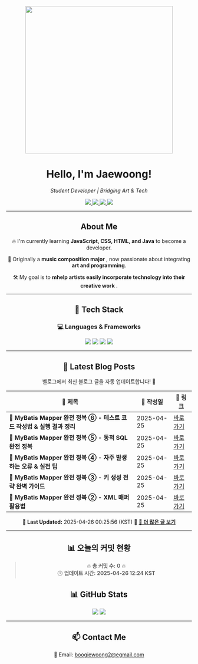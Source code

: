 
<div align="center">
  <img src="https://github.com/Jaewoong-Hwang/Jaewoong-Hwang/blob/main/Character.gif" width="400">
<h1 align="center" font-weight="bold">Hello, I'm Jaewoong! </h1>

<p align="center"><em>Student Developer | Bridging Art & Tech</em></p>

<p align="center">
  <a href="https://github.com/Jaewoong-Hwang">
    <img src="https://img.shields.io/github/followers/Jaewoong-Hwang?label=Follow&style=social" />
  </a>
  <a href="https://velog.io/@mypalebluedot29/posts">
    <img src="https://img.shields.io/badge/Velog-20C997?style=flat-square&logo=velog&logoColor=white"/>
  </a>
  <a href="https://www.youtube.com/@boogiewoong2819">
    <img src="https://img.shields.io/badge/YouTube-FF0000?style=flat-square&logo=youtube&logoColor=white"/>
  </a>
  <a href="https://www.instagram.com/boogie_woong2">
    <img src="https://img.shields.io/badge/Instagram-E4405F?style=flat-square&logo=instagram&logoColor=white"/>
  </a>
</p>

---

## About Me
 <p>🔥 I'm currently learning <strong>JavaScript, CSS, HTML, and Java</strong> to become a developer.</p>
 <p>🎨 Originally a <strong>music composition major</strong> , now passionate about integrating <strong>art and programming</strong>.</p>
 <p>🛠 My goal is to <strong>mhelp artists easily incorporate technology into their creative work</strong> .</p>

---

## 🚀 Tech Stack
### 💻 Languages & Frameworks
<p>
  <img src="https://img.shields.io/badge/JavaScript-F7DF1E?style=for-the-badge&logo=javascript&logoColor=black"/>
  <img src="https://img.shields.io/badge/CSS3-1572B6?style=for-the-badge&logo=css3&logoColor=white"/>
  <img src="https://img.shields.io/badge/HTML5-E34F26?style=for-the-badge&logo=html5&logoColor=white"/>
  <img src="https://img.shields.io/badge/Java-007396?style=for-the-badge&logo=java&logoColor=white"/>
</p>

---



## 📝 Latest Blog Posts
 벨로그에서 최신 블로그 글을 자동 업데이트합니다! 🚀

<!-- BLOG-POST-LIST:START -->
| 📝 제목 | 📅 작성일 | 🔗 링크 |
|---------|------------------|---------|
| **📌 MyBatis Mapper 완전 정복 ⑥ - 테스트 코드 작성법 & 실행 결과 정리** | 2025-04-25 | [바로가기](https://velog.io/@mypalebluedot29/MyBatis-Mapper-완전-정복-테스트-코드-작성법-실행-결과-정리-c84oi900) |
| **📌 MyBatis Mapper 완전 정복 ⑤ - 동적 SQL 완전 정복** | 2025-04-25 | [바로가기](https://velog.io/@mypalebluedot29/MyBatis-Mapper-완전-정복-동적-SQL-완전-정복-ev0kmjc4) |
| **📌 MyBatis Mapper 완전 정복 ④ - 자주 발생하는 오류 & 실전 팁** | 2025-04-25 | [바로가기](https://velog.io/@mypalebluedot29/MyBatis-Mapper-완전-정복-자주-발생하는-오류-실전-팁-iajos87c) |
| **📌 MyBatis Mapper 완전 정복 ③ - 키 생성 전략 완벽 가이드** | 2025-04-25 | [바로가기](https://velog.io/@mypalebluedot29/MyBatis-Mapper-완전-정복-키-생성-전략-완벽-가이드-rqteyhxp) |
| **📌 MyBatis Mapper 완전 정복 ② - XML 매퍼 활용법** | 2025-04-25 | [바로가기](https://velog.io/@mypalebluedot29/MyBatis-Mapper-완전-정복-XML-매퍼-활용법) |

📅 **Last Updated:** 2025-04-26 00:25:56 (KST)
🔗 **[📖 더 많은 글 보기](https://velog.io/@mypalebluedot29)**
<!-- BLOG-POST-LIST:END -->




---








































































































































































































































































































































































































































































































































































































## 📊 오늘의 커밋 현황
> 🔥 **총 커밋 수:** **0** 🔥  
> 🕒 **업데이트 시간:** **2025-04-26 12:24 KST**

## 📊 GitHub Stats
<p align="center">
  <img src="https://github-readme-stats.vercel.app/api?username=Jaewoong-Hwang&show_icons=true&theme=tokyonight"/>
  <img src="https://github-readme-streak-stats.herokuapp.com/?user=Jaewoong-Hwang&theme=tokyonight"/>
</p>


---

## 📫 Contact Me
 📧 Email: boogiewoong2@egmail.com 

</div>





